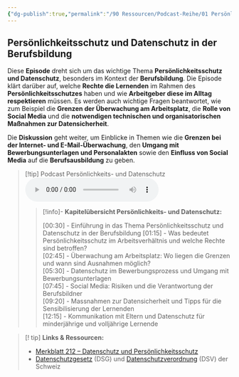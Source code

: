 ```yaml
---
{"dg-publish":true,"permalink":"/90 Ressourcen/Podcast-Reihe/01 Persönlichkeits- und Datensschutz/"}
---
```


## Persönlichkeitsschutz und Datenschutz in der Berufsbildung

Diese **Episode** dreht sich um das wichtige Thema **Persönlichkeitsschutz und Datenschutz**, besonders im Kontext der **Berufsbildung**. Die Episode klärt darüber auf, welche **Rechte die Lernenden** im Rahmen des **Persönlichkeitsschutzes** haben und wie **Arbeitgeber diese im Alltag respektieren** müssen. Es werden auch wichtige Fragen beantwortet, wie zum Beispiel die **Grenzen der Überwachung am Arbeitsplatz**, die **Rolle von Social Media** und die **notwendigen technischen und organisatorischen Maßnahmen zur Datensicherheit**.

Die **Diskussion** geht weiter, um Einblicke in Themen wie die **Grenzen bei der Internet- und E-Mail-Überwachung**, den **Umgang mit Bewerbungsunterlagen und Personalakten** sowie den **Einfluss von Social Media** auf die **Berufsausbildung** zu geben.


>[!tip] Podcast Persönlichkeits- und Datenschutz 
><audio controls><source src="https://raw.githubusercontent.com/bbk-bbw/audio/main/podcast/BBK_MB_Persoenlichkeit_und_Datenschutz_edit2.mp3" type="audio/mpeg">Your browser does not support the audio element.</audio>
>>[!info]- **Kapitelübersicht Persönlichkeits- und Datenschutz:**
>>
>>[00:30] - Einführung in das Thema Persönlichkeitsschutz und Datenschutz in der Berufsbildung 
>>[01:15] - Was bedeutet Persönlichkeitsschutz im Arbeitsverhältnis und welche Rechte sind betroffen?  
>>[02:45] - Überwachung am Arbeitsplatz: Wo liegen die Grenzen und wann sind Ausnahmen möglich?  
>>[05:30] - Datenschutz im Bewerbungsprozess und Umgang mit Bewerbungsunterlagen  
>>[07:45] - Social Media: Risiken und die Verantwortung der Berufsbildner  
>>[09:20] - Massnahmen zur Datensicherheit und Tipps für die Sensibilisierung der Lernenden  
>>[12:15] - Kommunikation mit Eltern und Datenschutz für minderjährige und volljährige Lernende

>[! tip] **Links & Ressourcen:**
>- [Merkblatt 212 – Datenschutz und Persönlichkeitsschutz](https://www.berufsbildung.ch/de/dokumente/merkblatt-212-datenschutz-und-persoenlichkeitsschutz)
>- [Datenschutzgesetz](https://www.fedlex.admin.ch/eli/oc/2022/491/de) (DSG) und [Datenschutzverordnung](https://www.fedlex.admin.ch/eli/oc/2022/568/de) (DSV) der Schweiz

